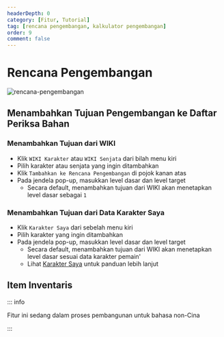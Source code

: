 ```yaml
---
headerDepth: 0
category: [Fitur, Tutorial]
tag: [rencana pengembangan, kalkulator pengembangan]
order: 9
comment: false
---
```


# Rencana Pengembangan

![rencana-pengembangan](https://img.alicdn.com/imgextra/i1/1797064093/O1CN01CDsjcb1g6dyB7M0EW_!!1797064093.png_.webp)

## Menambahkan Tujuan Pengembangan ke Daftar Periksa Bahan

### Menambahkan Tujuan dari WIKI

- Klik `WIKI Karakter` atau `WIKI Senjata` dari bilah menu kiri
- Pilih karakter atau senjata yang ingin ditambahkan
- Klik `Tambahkan ke Rencana Pengembangan` di pojok kanan atas
- Pada jendela pop-up, masukkan level dasar dan level target
  - Secara default, menambahkan tujuan dari WIKI akan menetapkan level dasar sebagai `1`

### Menambahkan Tujuan dari Data Karakter Saya

- Klik `Karakter Saya` dari sebelah menu kiri
- Pilih karakter yang ingin ditambahkan
- Pada jendela pop-up, masukkan level dasar dan level target
  - Secara default, menambahkan tujuan dari WIKI akan menetapkan level dasar sesuai data karakter pemain'
  - Lihat [Karakter Saya](character-data.md#sync-character-data) untuk panduan lebih lanjut

## Item Inventaris

::: info

Fitur ini sedang dalam proses pembangunan untuk bahasa non-Cina

:::

